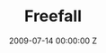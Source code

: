---
title: Freefall
img: "/uploads/shaheen-baig-casting-freefall.jpg"
date: 2009-07-14 00:00:00 Z
categories:
- television
tags:
- recent
director: Dominic Savage
with: Dominic Cooper, Anna Maxwell Martin, Joseph Mawle, Aidan Gillen 
imdb: "http://www.imdb.com/title/tt1320093/"
video: 1jnc3ib9gj
layout: project
---